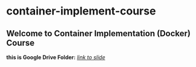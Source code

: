 # container-implement-course

## Welcome to Container Implementation (Docker) Course

**this is Google Drive Folder:** *[link to slide](https://www.google.com)*
